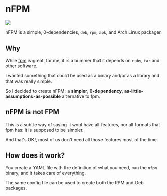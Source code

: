 # nFPM

![](/static/banner.svg)

nFPM is a simple, 0-dependencies, `deb`, `rpm`, `apk`, and Arch Linux packager.

## Why

While [fpm][] is great, for me, it is a bummer that it depends on `ruby`, `tar`
and other software.

I wanted something that could be used as a binary and/or as a library and that
was really simple.

So I decided to create nFPM: a **simpler**, **0-dependency**,
**as-little-assumptions-as-possible** alternative to fpm.

## nFPM is not FPM

This is a subtle way of saying it wont have all features, nor all
formats that fpm has: it is supposed to be simpler.

And that's OK!, most of us don't need all those features most of the time.

[fpm]: https://github.com/jordansissel/fpm

## How does it work?

You create a YAML file with the definition of what you need, run the `nfpm`
binary, and it takes care of everything.

The same config file can be used to create both the RPM and Deb packages.
